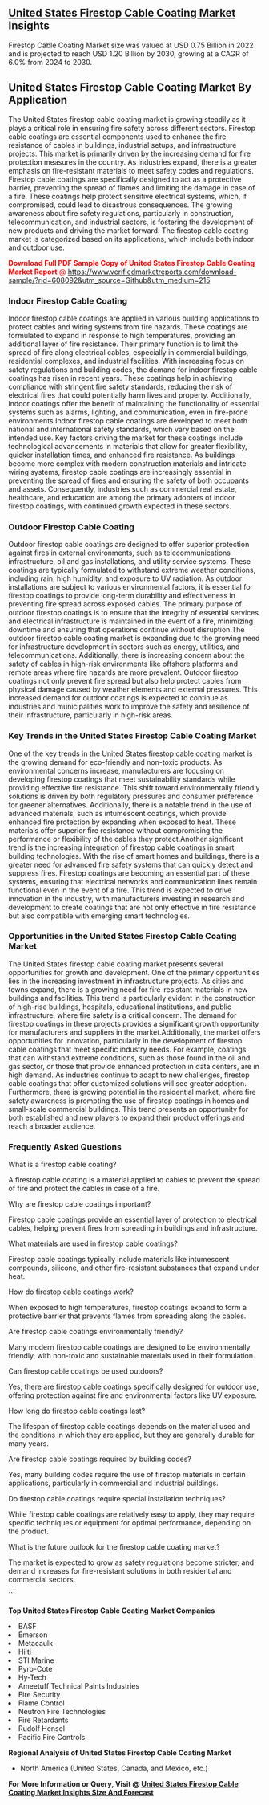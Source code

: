 <h2><a href="https://www.verifiedmarketreports.com/download-sample/?rid=608092&amp;utm_source=Github&amp;utm_medium=215" target="_blank">United States Firestop Cable Coating Market</a> Insights</h2><p>Firestop Cable Coating Market size was valued at USD 0.75 Billion in 2022 and is projected to reach USD 1.20 Billion by 2030, growing at a CAGR of 6.0% from 2024 to 2030.</p><p><h2>United States Firestop Cable Coating Market By Application</h2><p>The United States firestop cable coating market is growing steadily as it plays a critical role in ensuring fire safety across different sectors. Firestop cable coatings are essential components used to enhance the fire resistance of cables in buildings, industrial setups, and infrastructure projects. This market is primarily driven by the increasing demand for fire protection measures in the country. As industries expand, there is a greater emphasis on fire-resistant materials to meet safety codes and regulations. Firestop cable coatings are specifically designed to act as a protective barrier, preventing the spread of flames and limiting the damage in case of a fire. These coatings help protect sensitive electrical systems, which, if compromised, could lead to disastrous consequences. The growing awareness about fire safety regulations, particularly in construction, telecommunication, and industrial sectors, is fostering the development of new products and driving the market forward. The firestop cable coating market is categorized based on its applications, which include both indoor and outdoor use.<p><span class=""><span style="color: #ff0000;"><strong>Download Full PDF Sample Copy of United States Firestop Cable Coating Market Report</strong> @ </span><a href="https://www.verifiedmarketreports.com/download-sample/?rid=608092&amp;utm_source=Github&amp;utm_medium=215" target="_blank">https://www.verifiedmarketreports.com/download-sample/?rid=608092&amp;utm_source=Github&amp;utm_medium=215</a></span></p></p><h3>Indoor Firestop Cable Coating</h3><p>Indoor firestop cable coatings are applied in various building applications to protect cables and wiring systems from fire hazards. These coatings are formulated to expand in response to high temperatures, providing an additional layer of fire resistance. Their primary function is to limit the spread of fire along electrical cables, especially in commercial buildings, residential complexes, and industrial facilities. With increasing focus on safety regulations and building codes, the demand for indoor firestop cable coatings has risen in recent years. These coatings help in achieving compliance with stringent fire safety standards, reducing the risk of electrical fires that could potentially harm lives and property. Additionally, indoor coatings offer the benefit of maintaining the functionality of essential systems such as alarms, lighting, and communication, even in fire-prone environments.Indoor firestop cable coatings are developed to meet both national and international safety standards, which vary based on the intended use. Key factors driving the market for these coatings include technological advancements in materials that allow for greater flexibility, quicker installation times, and enhanced fire resistance. As buildings become more complex with modern construction materials and intricate wiring systems, firestop cable coatings are increasingly essential in preventing the spread of fires and ensuring the safety of both occupants and assets. Consequently, industries such as commercial real estate, healthcare, and education are among the primary adopters of indoor firestop coatings, with continued growth expected in these sectors.<h3>Outdoor Firestop Cable Coating</h3><p>Outdoor firestop cable coatings are designed to offer superior protection against fires in external environments, such as telecommunications infrastructure, oil and gas installations, and utility service systems. These coatings are typically formulated to withstand extreme weather conditions, including rain, high humidity, and exposure to UV radiation. As outdoor installations are subject to various environmental factors, it is essential for firestop coatings to provide long-term durability and effectiveness in preventing fire spread across exposed cables. The primary purpose of outdoor firestop coatings is to ensure that the integrity of essential services and electrical infrastructure is maintained in the event of a fire, minimizing downtime and ensuring that operations continue without disruption.The outdoor firestop cable coating market is expanding due to the growing need for infrastructure development in sectors such as energy, utilities, and telecommunications. Additionally, there is increasing concern about the safety of cables in high-risk environments like offshore platforms and remote areas where fire hazards are more prevalent. Outdoor firestop coatings not only prevent fire spread but also help protect cables from physical damage caused by weather elements and external pressures. This increased demand for outdoor coatings is expected to continue as industries and municipalities work to improve the safety and resilience of their infrastructure, particularly in high-risk areas.<h3>Key Trends in the United States Firestop Cable Coating Market</h3><p>One of the key trends in the United States firestop cable coating market is the growing demand for eco-friendly and non-toxic products. As environmental concerns increase, manufacturers are focusing on developing firestop coatings that meet sustainability standards while providing effective fire resistance. This shift toward environmentally friendly solutions is driven by both regulatory pressures and consumer preference for greener alternatives. Additionally, there is a notable trend in the use of advanced materials, such as intumescent coatings, which provide enhanced fire protection by expanding when exposed to heat. These materials offer superior fire resistance without compromising the performance or flexibility of the cables they protect.Another significant trend is the increasing integration of firestop cable coatings in smart building technologies. With the rise of smart homes and buildings, there is a greater need for advanced fire safety systems that can quickly detect and suppress fires. Firestop coatings are becoming an essential part of these systems, ensuring that electrical networks and communication lines remain functional even in the event of a fire. This trend is expected to drive innovation in the industry, with manufacturers investing in research and development to create coatings that are not only effective in fire resistance but also compatible with emerging smart technologies.<h3>Opportunities in the United States Firestop Cable Coating Market</h3><p>The United States firestop cable coating market presents several opportunities for growth and development. One of the primary opportunities lies in the increasing investment in infrastructure projects. As cities and towns expand, there is a growing need for fire-resistant materials in new buildings and facilities. This trend is particularly evident in the construction of high-rise buildings, hospitals, educational institutions, and public infrastructure, where fire safety is a critical concern. The demand for firestop coatings in these projects provides a significant growth opportunity for manufacturers and suppliers in the market.Additionally, the market offers opportunities for innovation, particularly in the development of firestop cable coatings that meet specific industry needs. For example, coatings that can withstand extreme conditions, such as those found in the oil and gas sector, or those that provide enhanced protection in data centers, are in high demand. As industries continue to adapt to new challenges, firestop cable coatings that offer customized solutions will see greater adoption. Furthermore, there is growing potential in the residential market, where fire safety awareness is prompting the use of firestop coatings in homes and small-scale commercial buildings. This trend presents an opportunity for both established and new players to expand their product offerings and reach a broader audience.<h3>Frequently Asked Questions</h3><p>What is a firestop cable coating?</p><p>A firestop cable coating is a material applied to cables to prevent the spread of fire and protect the cables in case of a fire.</p><p>Why are firestop cable coatings important?</p><p>Firestop cable coatings provide an essential layer of protection to electrical cables, helping prevent fires from spreading in buildings and infrastructure.</p><p>What materials are used in firestop cable coatings?</p><p>Firestop cable coatings typically include materials like intumescent compounds, silicone, and other fire-resistant substances that expand under heat.</p><p>How do firestop cable coatings work?</p><p>When exposed to high temperatures, firestop coatings expand to form a protective barrier that prevents flames from spreading along the cables.</p><p>Are firestop cable coatings environmentally friendly?</p><p>Many modern firestop cable coatings are designed to be environmentally friendly, with non-toxic and sustainable materials used in their formulation.</p><p>Can firestop cable coatings be used outdoors?</p><p>Yes, there are firestop cable coatings specifically designed for outdoor use, offering protection against fire and environmental factors like UV exposure.</p><p>How long do firestop cable coatings last?</p><p>The lifespan of firestop cable coatings depends on the material used and the conditions in which they are applied, but they are generally durable for many years.</p><p>Are firestop cable coatings required by building codes?</p><p>Yes, many building codes require the use of firestop materials in certain applications, particularly in commercial and industrial buildings.</p><p>Do firestop cable coatings require special installation techniques?</p><p>While firestop cable coatings are relatively easy to apply, they may require specific techniques or equipment for optimal performance, depending on the product.</p><p>What is the future outlook for the firestop cable coating market?</p><p>The market is expected to grow as safety regulations become stricter, and demand increases for fire-resistant solutions in both residential and commercial sectors.</p>```</p><p><strong>Top United States Firestop Cable Coating Market Companies</strong></p><div data-test-id=""><p><li>BASF</li><li> Emerson</li><li> Metacaulk</li><li> Hilti</li><li> STI Marine</li><li> Pyro-Cote</li><li> Hy-Tech</li><li> Ameetuff Technical Paints Industries</li><li> Fire Security</li><li> Flame Control</li><li> Neutron Fire Technologies</li><li> Fire Retardants</li><li> Rudolf Hensel</li><li> Pacific Fire Controls</li></p><div><strong>Regional Analysis of&nbsp;United States Firestop Cable Coating Market</strong></div><ul><li dir="ltr"><p dir="ltr">North America&nbsp;(United States, Canada, and Mexico, etc.)</p></li></ul><p><strong>For More Information or Query, Visit @&nbsp;</strong><strong><a href="https://www.verifiedmarketreports.com/product/firestop-cable-coating-market/?utm_source=Github&amp;utm_medium=215" target="_blank">United States Firestop Cable Coating Market Insights Size And Forecast</a></strong></p></div>
